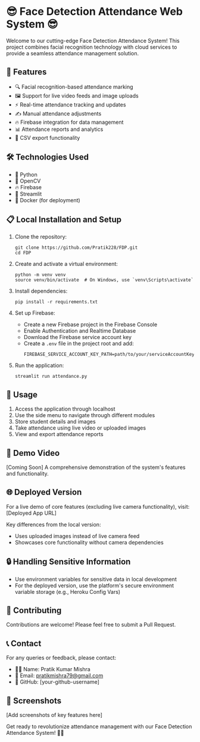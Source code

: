 # 😎 Face Detection Attendance Web System 😎

Welcome to our cutting-edge Face Detection Attendance System! This project combines facial recognition technology with cloud services to provide a seamless attendance management solution.

## 🌟 Features

- 🔍 Facial recognition-based attendance marking
- 🖼️ Support for live video feeds and image uploads
- ⚡ Real-time attendance tracking and updates
- ✍️ Manual attendance adjustments
- 🔥 Firebase integration for data management
- 📊 Attendance reports and analytics
- 📁 CSV export functionality

## 🛠️ Technologies Used

- 🐍 Python
- 👀 OpenCV
- 🔥 Firebase
- 🚀 Streamlit
- 🐳 Docker (for deployment)

## 📋 Local Installation and Setup

1. Clone the repository:

   ```
   git clone https://github.com/Pratik228/FDP.git
   cd FDP
   ```

2. Create and activate a virtual environment:

   ```
   python -m venv venv
   source venv/bin/activate  # On Windows, use `venv\Scripts\activate`
   ```

3. Install dependencies:

   ```
   pip install -r requirements.txt
   ```

4. Set up Firebase:

   - Create a new Firebase project in the Firebase Console
   - Enable Authentication and Realtime Database
   - Download the Firebase service account key
   - Create a `.env` file in the project root and add:
     ```
     FIREBASE_SERVICE_ACCOUNT_KEY_PATH=path/to/your/serviceAccountKey.json
     ```

5. Run the application:
   ```
   streamlit run attendance.py
   ```

## 🚀 Usage

1. Access the application through localhost
2. Use the side menu to navigate through different modules
3. Store student details and images
4. Take attendance using live video or uploaded images
5. View and export attendance reports

## 🎥 Demo Video

[Coming Soon] A comprehensive demonstration of the system's features and functionality.

## 🌐 Deployed Version

For a live demo of core features (excluding live camera functionality), visit: [Deployed App URL]

Key differences from the local version:

- Uses uploaded images instead of live camera feed
- Showcases core functionality without camera dependencies

## 🔒 Handling Sensitive Information

- Use environment variables for sensitive data in local development
- For the deployed version, use the platform's secure environment variable storage (e.g., Heroku Config Vars)

## 🤝 Contributing

Contributions are welcome! Please feel free to submit a Pull Request.

## 📞 Contact

For any queries or feedback, please contact:

- 🙋‍♂️ Name: Pratik Kumar Mishra
- 📧 Email: pratikmishra79@gmail.com
- 🐙 GitHub: [your-github-username]

## 📸 Screenshots

[Add screenshots of key features here]

Get ready to revolutionize attendance management with our Face Detection Attendance System! 🎉🚀

```

```
